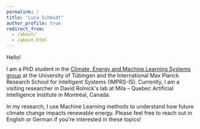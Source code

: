 ```yaml
---
permalink: /
title: "Luca Schmidt"
author_profile: true
redirect_from: 
  - /about/
  - /about.html
---
```


Hello!

I am a PhD student in the [Climate, Energy and Machine Learning Systems group](https://www.mlsustainableenergy.com/) at the University of Tübingen and the International Max Planck Research School for Intelligent Systems (IMPRS-IS). Currently, I am a visiting researcher in David Rolnick's lab at Mila – Quebec Artificial Intelligence Institute in Montréal, Canada. 

In my research, I use Machine Learning methods to understand how future climate change impacts renewable energy. Please feel free to reach out in English or German if you're interested in these topics!





